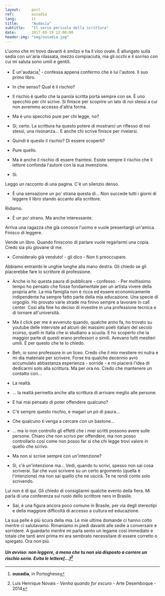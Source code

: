 ```yaml
---
layout:     post
ref:		ousadia
lang: 		it
title:      "Audacia"
subtitle:   "Il serio pericolo della scrittura"
date:       2017-09-19 12:00:00
header-img: "img/ousadia.jpg"
---
```


L'uomo che mi trovo davanti è smilzo e ha il viso ovale. È allungato sulla sedia con un'aria rilassata, mezzo compiaciuta, ma gli occhi e il sorriso con cui mi saluta sono umili e gentili.

- È un'audacia[^ousadia] - confessa appena confermo che è lui l'autore. Il suo primo libro.

- In che senso? Qual è il rischio?

- Il rischio è quello che la parola scritta porta sempre con se. È uno specchio per chi scrive. Si finisce per scoprire un lato di noi stessi a cui non avremmo accesso d'altra forma.

- Ma è uno specchio pure per chi legge, no?

- Si, certo. La scrittura ha questo potere di mostrarci un riflesso di noi stessi, una risonanza... E anche chi scrive finisce per rivelarsi.

- Quindi è questo il rischio? Di essere scoperti?

- Pure quello.

- Ma è anche il rischio di essere fraintesi. Esiste sempre il rischio che il lettore confonda l'autore con la sua invenzione.

- Sì.

Leggo un racconto di una pagina. C'è un silenzio denso. 

- È una sensazione un po' strana questa di... Non succede tutti i giorni di leggere il libro stando accanto alla scrittore.

Ridiamo.

- È un po' strano. Ma anche interessante.

Arriva una ragazza che già conosce l'uomo e vuole presentargli un'amica. Finisco di leggere. 

Vende un libro. Quando finiscono di parlare vuole regarlarmi una copia. Credo sia più giovane di me.

- Consideralo già venduto! - gli dico - Non ti preoccupare.

Abbiamo entrambi le unghie lunghe alla mano destra. Gli chiedo se gli piacerebbe fare lo scrittore di professione. 

- Anche io ho questa paura di pubblicare - confesso. - Per moltissimo tempo ho pensato che fosse fondamentale per un artista vivere della propria arte. La mia famiglia non è ricca ed essere economicamente indipendente ha sempre fatto parte della mia educazione. Una specie di orgoglio. Ho provato varie strade ma finivo sempre a lavorare in call center. Così alla fine ho deciso di investire in una professione tecnica e di tornare all'università.

- Ma il click per me è avvenuto quando, qualche anno fa, ho trovato su youtube delle interviste ad alcuni dei massimi poeti italiani del secolo scorso, quelli in Italia che si studiano a scuola. E ho scoperto che la maggior parte di questi erano professori o simili. Avevano tutti mestieri umili. È per questo che te lo chiedo.

- Beh, io sono professore in un liceo. Credo che il mio mestiere mi nutra e mi dia materiale per scrivere. Forse tra qualche decennio avrò accumulato abbastanza esperienza - sorride - e mi piacerà l'idea di dedicarmi solo alla scrittura. Ma per ora no. Credo che mantenere un contatto con...

- La realtà.

- ... la realtà permetta anche alla scrittura di arrivare meglio alle persone.

- E hai mai pensato di poter offendere qualcuno?

- C'è sempre questo rischio, e magari un pò di paura...

- Che qualcuno ti venga a cercare con un bastone...

- ... ma io non controllo gli effetti che i miei scritti possono avere sulle persone. Chiaro che non scrivo per offendere, ma non posso controllarlo così come non posso far sì che chi legge trovi valore in quello che scrivo.

- Ma non si scrive sempre con un'intenzione?

- Sì, c'è un'intenzione ma... Vedi, quando tu scrivi, spesso non sai cosa scriverai. Sai che vuoi scrivere su un certo argomento (quella è l'intenzione) ma non sai quello che ne uscirà. Te ne rendi conto solo scrivendo.

Lui non è di qui. Gli chiedo di consigliarmi qualche evento della fiera. Mi parla di una conferenza sul ruolo dello scrittore nero in Brasile.

- Sai, è una figura ancora poco comune in Brasile, per via degli stereotipi e della maggiore difficoltà di accesso a cultura ed educazione.

La sua pelle è più scura della mia. Le mie ultime domande ci hanno colto mentre ci salutavamo. Rimaniamo in piedi davanti alle sedie a conversare e sorridere. A guardarlo mentre mi parla sento un legame così immediato e totale che tanti anni prima mi era sembrato necessitare di essere corretto o spiegato. Ora non più.

#### *Un avviso: non leggere, a meno che tu non sia disposto a correre un rischio serio. Evita le lettere[...][^quotation]*

[^ousadia]: **ousadia**, in Portoghese

[^quotation]: Luís Henrique Novais - *Venha quando for escuro* - Arte Desemboque - 2014
